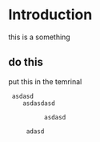 # Introduction

this is a something

## do this

put this in the temrinal

```
 asdasd
    asdasdasd
    
          asdasd
          
     adasd
```

